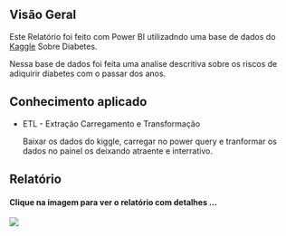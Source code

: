 <h2>Visão Geral </h2>
<p>
  Este Relatório foi feito com Power BI utilizadndo uma base de dados do 
  <a href="https://www.kaggle.com/datasets/akshaydattatraykhare/diabetes-dataset">Kaggle</a>
  Sobre Diabetes. 
</p>
<p>
  Nessa base de dados foi feita uma analise descritiva sobre os riscos de adiquirir diabetes com o passar dos anos.
</p>

<h2>Conhecimento aplicado </h2>
<ul>
  <li>ETL - Extração Carregamento e Transformação</li>
   <p>Baixar os dados do kiggle, carregar no power query e tranformar os dados no painel os deixando atraente e interrativo. </p>
</ul>


<h2>Relatório </h2>
<h4>Clique na imagem para ver o relatório com detalhes ... </h4>
<a href= "https://app.powerbi.com/groups/me/reports/44adc3a4-0ab4-4834-971a-e204f6fd87c9/ff1c25c026b2361be0e3?bookmarkGuid=e3957911-040a-4d1f-b051-f6693e882cc7&bookmarkUsage=1&ctid=6db54577-32fc-4f10-8106-7c84b9a6297b&portalSessionId=e922dc6f-4e10-4e72-b36c-562e58946f71&fromEntryPoint=export">
   <img src="https://i.postimg.cc/zBsn8bTz/powerbi.jpg">
</a>



